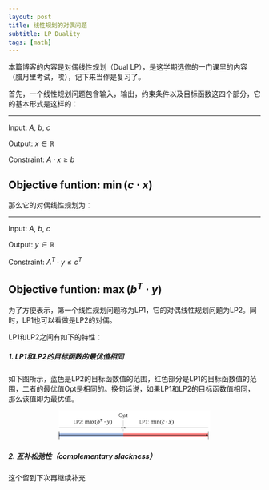 ```yaml
---
layout: post
title: 线性规划的对偶问题
subtitle: LP Duality
tags: [math]
---
```



<head>
    <script src="https://cdn.mathjax.org/mathjax/latest/MathJax.js?config=TeX-AMS-MML_HTMLorMML" type="text/javascript"></script>
    <script type="text/x-mathjax-config">
        MathJax.Hub.Config({
            tex2jax: {
            skipTags: ['script', 'noscript', 'style', 'textarea', 'pre'],
            inlineMath: [['$','$']]
            }
        });
    </script>
</head>


<style> 
  img{ 
     width: 60%; 
     padding-left: 20%; 
  } 
</style>


本篇博客的内容是对偶线性规划（Dual LP），是这学期选修的一门课里的内容（腊月里考试，唉），记下来当作是复习了。

首先，一个线性规划问题包含输入，输出，约束条件以及目标函数这四个部分，它的基本形式是这样的：

----
Input: $A$, $b$, $c$

Output: $x \in \mathbb{R}$

Constraint: $A \cdot x \geq b$

Objective funtion: $\min(c \cdot x)$
----

那么它的对偶线性规划为：

----
Input: $A$, $b$, $c$

Output: $y \in \mathbb{R}$

Constraint: $A^T \cdot y \leq c^T$

Objective funtion: $\max(b^T\cdot y)$
----

为了方便表示，第一个线性规划问题称为LP1，它的对偶线性规划问题为LP2。同时，LP1也可以看做是LP2的对偶。

LP1和LP2之间有如下的特性：

##### 1. LP1和LP2的目标函数的最优值相同
如下图所示，蓝色是LP2的目标函数值的范围，红色部分是LP1的目标函数值的范围，二者的最优值Opt是相同的。换句话说，如果LP1和LP2的目标函数值相同，那么该值即为最优值。

![enter description here](../assets/2022-01-15/dual_lp1.png)

##### 2. 互补松弛性（complementary slackness）

这个留到下次再继续补充

